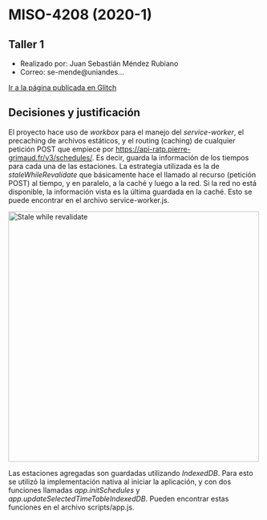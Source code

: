 # MISO-4208 (2020-1)
## Taller 1

* Realizado por: Juan Sebastián Méndez Rubiano
* Correo: se-mende@uniandes...

[Ir a la página publicada en Glitch](https://se-mende-pruebasautomaticas-taller1.glitch.me)

## Decisiones y justificación

El proyecto hace uso de *workbox* para el manejo del *service-worker*, el precaching de archivos estáticos, y el routing (caching) de cualquier petición POST que empiece por https://api-ratp.pierre-grimaud.fr/v3/schedules/. Es decir, guarda la información de los tiempos para cada una de las estaciones. La estrategia utilizada es la de *staleWhileRevalidate* que básicamente hace el llamado al recurso (petición POST) al tiempo, y en paralelo, a la caché y luego a la red. Si la red no está disponible, la información vista es la última guardada en la caché. Esto se puede encontrar en el archivo service-worker.js.

<img src="https://developers.google.com/web/tools/workbox/images/modules/workbox-strategies/stale-while-revalidate.png" alt="Stale while revalidate" width="500">

Las estaciones agregadas son guardadas utilizando *IndexedDB*. Para esto se utilizó la implementación nativa al iniciar la aplicación, y con dos funciones llamadas _app.initSchedules_ y _app.updateSelectedTimeTableIndexedDB_. Pueden encontrar estas funciones en el archivo scripts/app.js.

